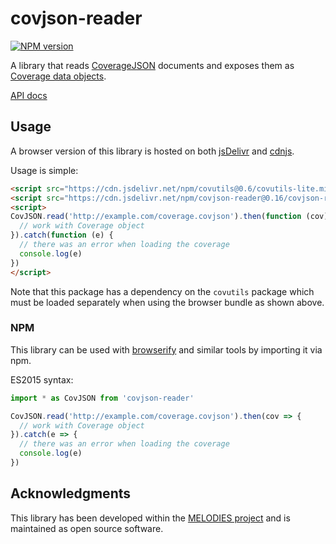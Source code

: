 # covjson-reader

[![NPM version](http://img.shields.io/npm/v/covjson-reader.svg)](https://npmjs.org/package/covjson-reader) 

A library that reads [CoverageJSON](https://covjson.org) documents and exposes them as [Coverage data objects](https://github.com/reading-escience-centre/coverage-jsapi).

[API docs](https://doc.esdoc.org/github.com/Reading-eScience-Centre/covjson-reader/)

## Usage

A browser version of this library is hosted on both [jsDelivr](https://www.jsdelivr.com/package/npm/covjson-reader)
and [cdnjs](https://cdnjs.com/libraries/covjson-reader).

Usage is simple:
```html
<script src="https://cdn.jsdelivr.net/npm/covutils@0.6/covutils-lite.min.js"></script>
<script src="https://cdn.jsdelivr.net/npm/covjson-reader@0.16/covjson-reader.min.js"></script>
<script>
CovJSON.read('http://example.com/coverage.covjson').then(function (cov) {
  // work with Coverage object
}).catch(function (e) {
  // there was an error when loading the coverage
  console.log(e)
})
</script>
```

Note that this package has a dependency on the `covutils` package which must be loaded separately when using the browser bundle as shown above.

### NPM

This library can be used with [browserify](http://browserify.org) and similar tools by importing it via npm.

ES2015 syntax:
```js
import * as CovJSON from 'covjson-reader'

CovJSON.read('http://example.com/coverage.covjson').then(cov => {
  // work with Coverage object
}).catch(e => {
  // there was an error when loading the coverage
  console.log(e)
})
```

## Acknowledgments

This library has been developed within the [MELODIES project](http://www.melodiesproject.eu) and is maintained as open source software.
